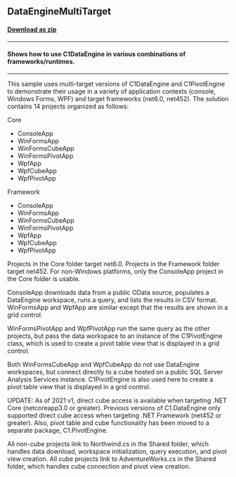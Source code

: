 ## DataEngineMultiTarget
#### [Download as zip](https://grapecity.github.io/DownGit/#/home?url=https://github.com/GrapeCity/ComponentOne-Service-Components-Samples/tree/master/DataEngine/DataEngineMultiTarget)
____
#### Shows how to use C1DataEngine in various combinations of frameworks/runtimes.
____
This sample uses multi-target versions of C1DataEngine and C1PivotEngine to
demonstrate their usage in a variety of application contexts (console,
Windows Forms, WPF) and target frameworks (net6.0, net452). The solution
contains 14 projects organized as follows:

Core

* ConsoleApp
* WinFormsApp
* WinFormsCubeApp
* WinFormsPivotApp
* WpfApp
* WpfCubeApp
* WpfPivotApp

Framework

* ConsoleApp
* WinFormsApp
* WinFormsCubeApp
* WinFormsPivotApp
* WpfApp
* WpfCubeApp
* WpfPivotApp

Projects in the Core folder target net6.0. Projects in the Framework folder
target net452. For non-Windows platforms, only the ConsoleApp project in the
Core folder is usable.

ConsoleApp downloads data from a public OData source, populates a DataEngine
workspace, runs a query, and lists the results in CSV format. WinFormsApp
and WpfApp are similar except that the results are shown in a grid control.

WinFormsPivotApp and WpfPivotApp run the same query as the other projects,
but pass the data workspace to an instance of the C1PivotEngine class, which
is used to create a pivot table view that is displayed in a grid control.

Both WinFormsCubeApp and WpfCubeApp do not use DataEngine workspaces, but
connect directly to a cube hosted on a public SQL Server Analysis Services
instance. C1PivotEngine is also used here to create a pivot table view that
is displayed in a grid control.

UPDATE: As of 2021 v1, direct cube access is available when targeting .NET
Core (netcoreapp3.0 or greater). Previous versions of C1.DataEngine only
supported direct cube access when targeting .NET Framework (net452 or greater).
Also, pivot table and cube functionality has been moved to a separate package,
C1.PivotEngine.

All non-cube projects link to Northwind.cs in the Shared folder, which
handles data download, workspace initialization, query execution, and pivot
view creation. All cube projects link to AdventureWorks.cs in the Shared
folder, which handles cube connection and pivot view creation.
